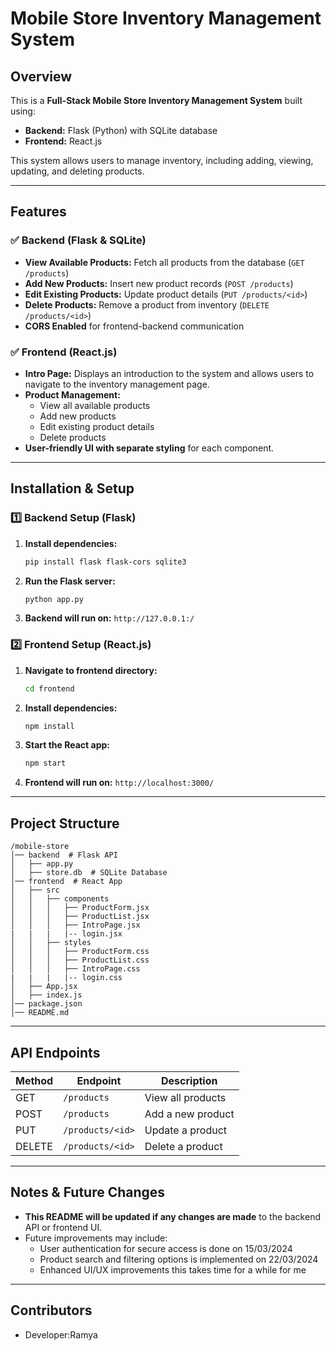 # Mobile Store Inventory Management System

## Overview
This is a **Full-Stack Mobile Store Inventory Management System** built using:
- **Backend:** Flask (Python) with SQLite database
- **Frontend:** React.js

This system allows users to manage inventory, including adding, viewing, updating, and deleting products.

---

## Features
### ✅ Backend (Flask & SQLite)
- **View Available Products:** Fetch all products from the database (`GET /products`)
- **Add New Products:** Insert new product records (`POST /products`)
- **Edit Existing Products:** Update product details (`PUT /products/<id>`)
- **Delete Products:** Remove a product from inventory (`DELETE /products/<id>`)
- **CORS Enabled** for frontend-backend communication

### ✅ Frontend (React.js)
- **Intro Page:** Displays an introduction to the system and allows users to navigate to the inventory management page.
- **Product Management:**
  - View all available products
  - Add new products
  - Edit existing product details
  - Delete products
- **User-friendly UI with separate styling** for each component.

---

## Installation & Setup
### 1️⃣ Backend Setup (Flask)
1. **Install dependencies:**
   ```sh
   pip install flask flask-cors sqlite3
   ```
2. **Run the Flask server:**
   ```sh
   python app.py
   ```
3. **Backend will run on:** `http://127.0.0.1:/`

### 2️⃣ Frontend Setup (React.js)
1. **Navigate to frontend directory:**
   ```sh
   cd frontend
   ```
2. **Install dependencies:**
   ```sh
   npm install
   ```
3. **Start the React app:**
   ```sh
   npm start
   ```
4. **Frontend will run on:** `http://localhost:3000/`

---

## Project Structure
```
/mobile-store
│── backend  # Flask API
│   ├── app.py
│   ├── store.db  # SQLite Database
│── frontend  # React App
│   ├── src
│   │   ├── components
│   │   │   ├── ProductForm.jsx
│   │   │   ├── ProductList.jsx
│   │   │   ├── IntroPage.jsx
|   |   |   |-- login.jsx
│   │   ├── styles
│   │   │   ├── ProductForm.css
│   │   │   ├── ProductList.css
│   │   │   ├── IntroPage.css
|   |   |   |-- login.css
│   ├── App.jsx
│   ├── index.js
│── package.json
│── README.md
```

---

## API Endpoints
| Method | Endpoint           | Description |
|--------|-------------------|-------------|
| GET    | `/products`       | View all products |
| POST   | `/products`       | Add a new product |
| PUT    | `/products/<id>`  | Update a product |
| DELETE | `/products/<id>`  | Delete a product |

---

## Notes & Future Changes
- **This README will be updated if any changes are made** to the backend API or frontend UI.
- Future improvements may include:
  - User authentication for secure access is done on 15/03/2024
  - Product search and filtering options is implemented on 22/03/2024 
  - Enhanced UI/UX improvements this takes time for a while for me 

---

## Contributors
- Developer:Ramya
